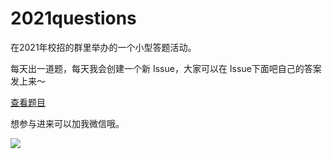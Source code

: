 # 2021questions

在2021年校招的群里举办的一个小型答题活动。

每天出一道题，每天我会创建一个新 Issue，大家可以在 Issue下面吧自己的答案发上来～

[查看题目](https://github.com/SlashLabTeam/2021questions/issues)


想参与进来可以加我微信哦。

![](https://src.fanmingfei.com/tool/5bfc48701e8e7208a1a62b8305b3adfe.jpg?imageView2/0/q/48|imageslim)
